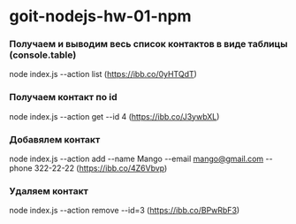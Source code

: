 # goit-nodejs-hw-01-npm

### Получаем и выводим весь список контактов в виде таблицы (console.table)

node index.js --action list
(https://ibb.co/0yHTQdT)

### Получаем контакт по id

node index.js --action get --id 4
(https://ibb.co/J3ywbXL)

### Добавялем контакт

node index.js --action add --name Mango --email mango@gmail.com --phone 322-22-22
(https://ibb.co/4Z6Vbvp)

### Удаляем контакт

node index.js --action remove --id=3
(https://ibb.co/BPwRbF3)
